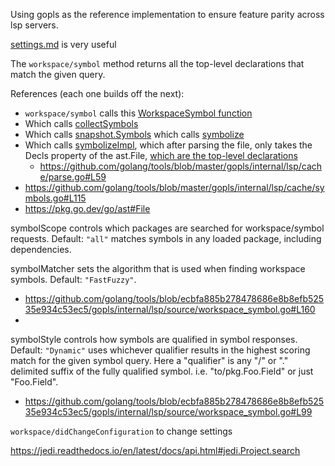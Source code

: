 Using gopls as the reference implementation to ensure feature parity across lsp servers.

[settings.md](https://github.com/golang/tools/blob/ecbfa885b278478686e8b8efb52535e934c53ec5/gopls/doc/settings.md) is very useful

The `workspace/symbol` method returns all the top-level declarations that match the given query.

References (each one builds off the next):

- `workspace/symbol` calls this [WorkspaceSymbol function](https://github.com/golang/tools/blob/ecbfa885b278478686e8b8efb52535e934c53ec5/gopls/internal/lsp/source/workspace_symbol.go#L54)
- Which calls [collectSymbols](https://github.com/golang/tools/blob/ecbfa885b278478686e8b8efb52535e934c53ec5/gopls/internal/lsp/source/workspace_symbol.go#L299)
- Which calls [snapshot.Symbols](https://github.com/golang/tools/blob/master/gopls/internal/lsp/cache/snapshot.go#L1109) which calls [symbolize](https://github.com/golang/tools/blob/master/gopls/internal/lsp/cache/symbols.go#L21)
- Which calls [symbolizeImpl](https://github.com/golang/tools/blob/ecbfa885b278478686e8b8efb52535e934c53ec5/gopls/internal/lsp/cache/symbols.go#L72), which after parsing the file, only takes the Decls property of the ast.File, [which are the top-level declarations](https://pkg.go.dev/go/ast#File)
  - https://github.com/golang/tools/blob/master/gopls/internal/lsp/cache/parse.go#L59
- https://github.com/golang/tools/blob/master/gopls/internal/lsp/cache/symbols.go#L115
- https://pkg.go.dev/go/ast#File

symbolScope controls which packages are searched for workspace/symbol requests.
Default: `"all"` matches symbols in any loaded package, including dependencies.

symbolMatcher sets the algorithm that is used when finding workspace symbols.
Default: `"FastFuzzy"`.
- https://github.com/golang/tools/blob/ecbfa885b278478686e8b8efb52535e934c53ec5/gopls/internal/lsp/source/workspace_symbol.go#L160
-

symbolStyle controls how symbols are qualified in symbol responses.
Default: `"Dynamic"` uses whichever qualifier results in the highest scoring
match for the given symbol query. Here a "qualifier" is any "/" or "."
delimited suffix of the fully qualified symbol. i.e. "to/pkg.Foo.Field" or
just "Foo.Field".
- https://github.com/golang/tools/blob/ecbfa885b278478686e8b8efb52535e934c53ec5/gopls/internal/lsp/source/workspace_symbol.go#L99


`workspace/didChangeConfiguration` to change settings


https://jedi.readthedocs.io/en/latest/docs/api.html#jedi.Project.search
